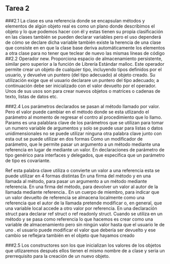 ## Tarea 2
###2.1 
La clase es una referencia donde se encapsulan métodos y elementos de algún objeto real es como un plano donde describimos el objeto y lo que podemos hacer con él y estas tienen su propia clasificación en las clases también se pueden declarar variables pero el    uso dependerá  de cómo se declare dicha variable también existe la herencia de una clase que consiste en  en que la clase base deriva automáticamente los elementos a otra clase para no tener que teclear de nuevo las mismas líneas de código 
##2.2
Operador new. Proporciona espacio de almacenamiento persistente, similar pero superior a la función de Librería Estándar malloc. Este operador permite crear un objeto de cualquier tipo, incluyendo tipos definidos por el usuario, y devuelve un puntero (del tipo adecuado) al objeto creado. Su utilización exige que el usuario declarare un puntero del tipo adecuado; a continuación debe ser inicializado con el valor devuelto por el operador.  
Unos de sus usos son para crear nuevos objetos o matrices o cadenas de texto, listas de datos etc.

###2.4
Los parámetros declarados se pasan al método llamado por valor. Pero el valor puede cambiar en el método donde se esta utlizando el parámetro al momento de regresar el contro al procedimiento que lo llamo.
Params es una palablara clave de los parámetros que se utilizan para tomar un numero variable de argumentos y solo se puede usar para listas o datos unidimensionales no se puede utilizar ninguna otra palabra clave junto con esta 
out  se puede utilizar en dos formas 
Como un modificador de parámetro, que le permite pasar un argumento a un método mediante una referencia en lugar de mediante un valor.
En declaraciones de parámetro de tipo genérico para interfaces y delegados, que especifica que un parámetro de tipo es covariante.

Ref esta palabra clave utiliza o convierte un valor a una referencia esta se puede utilizar en 4 formas distintas 
En una firma del método y en una llamada al método, para pasar un argumento a un método mediante referencia. 
En una firma del método, para devolver un valor al autor de la llamada mediante referencia..
En un cuerpo de miembro, para indicar que un valor devuelto de referencia se almacena localmente como una referencia que el autor de la llamada pretende modificar o, en general, que una variable local accede a otro valor por referencia. 
En una declaración struct para declarar ref struct o ref readonly struct. 
Cuando se utiliza en un método y se pasa como referencia lo que hacemos  es crear como una variable de almacenamiento pero sin ningún valor hasta que el usuario le de uno .  el usuario puede modificar el valor que debería ser devuelto y ese cambio se reflejara también en el objeto que hayamos creado 

###2.5
Los constructores son los que inicializan los valores de los objetos que utlizaremos después ellos tienen el mismo nombre de a clase y seria un prerrequisito para la creación de un nuevo objeto.
